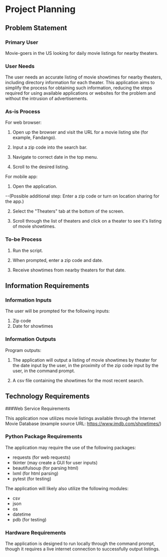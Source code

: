 # Project Planning

## Problem Statement

### Primary User

Movie-goers in the US looking for daily movie listings for nearby theaters.

### User Needs

The user needs an accurate listing of movie showtimes for nearby theaters, including directory information for each theater. This application aims to simplify the process for obtaining such information, reducing the steps required for using available applications or websites for the problem and without the intrusion of advertisements.

### As-is Process

For web browser:

1. Open up the browser and visit the URL for a movie listing site (for example, Fandango).

2. Input a zip code into the search bar.

3. Navigate to correct date in the top menu.

4. Scroll to the desired listing.

For mobile app:

1. Open the application.

  --(Possible additional step: Enter a zip code or turn on location sharing for the app.)

2. Select the "Theaters" tab at the bottom of the screen.

3. Scroll through the list of theaters and click on a theater to see it's listing of movie showtimes.

### To-be Process

1. Run the script.

2. When prompted, enter a zip code and date.

3. Receive showtimes from nearby theaters for that date.

## Information Requirements

### Information Inputs

The user will be prompted for the following inputs:

1. Zip code
2. Date for showtimes

### Information Outputs

Program outputs:

1. The application will output a listing of movie showtimes by theater for the date input by the user, in the proximity of the zip code input by the user, in the command prompt.

2. A csv file containing the showtimes for the most recent search.

## Technology Requirements

###Web Service Requirements

This application now utilizes movie listings available through the Internet Movie Database (example source URL: https://www.imdb.com/showtimes/)

### Python Package Requirements
The application may require the use of the following packages:

- requests (for web requests)
- tkinter (may create a GUI for user inputs)
- beautifulsoup (for parsing html)
- lxml (for html parsing)
- pytest (for testing)

The application will likely also utilize the following modules:

- csv
- json
- os
- datetime
- pdb (for testing)

### Hardware Requirements

The application is designed to run locally through the command prompt, though it requires a live internet connection to successfully output listings.
